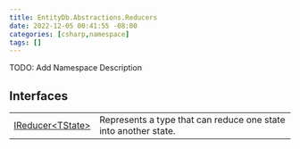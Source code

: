 ```yaml
---
title: EntityDb.Abstractions.Reducers
date: 2022-12-05 00:41:55 -08:00
categories: [csharp,namespace]
tags: []
---
```



TODO: Add Namespace Description

## Interfaces
<table><tr><td><a href='/posts/csharp.member.entitydb.abstractions.reducers.ireducer`1/'>IReducer&lt;TState&gt;</a></td><td>
Represents a type that can reduce one state into another state.
</td></tr></table>
